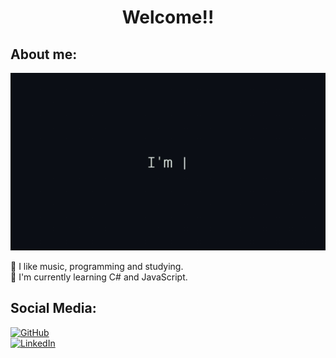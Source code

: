 <h1 align="center">Welcome!!</h1>

## About me:

<p align="center">
    <img src="gif/readme.gif">
</p>

🎈 I like music, programming and studying.
<br>
📘 I'm currently learning C# and JavaScript.

## Social Media:

<a href="https://github.com/LuscaMD">
    <img src="https://img.shields.io/github/followers/LuscaMD?label=follow&style=social" height="22" title="Follow me" alt="GitHub">
</a>
<br>
<a href="https://www.linkedin.com/in/lucasdechechi/">
    <img src="https://img.shields.io/badge/-LinkedIn-blue?style=flat&logo=Linkedin&logoColor=white" title="My Social Network" alt="LinkedIn">
</a>
